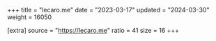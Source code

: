 +++
title = "lecaro.me"
date = "2023-03-17"
updated = "2024-03-30"
weight = 16050

[extra]
source = "https://lecaro.me"
ratio = 41
size = 16
+++
